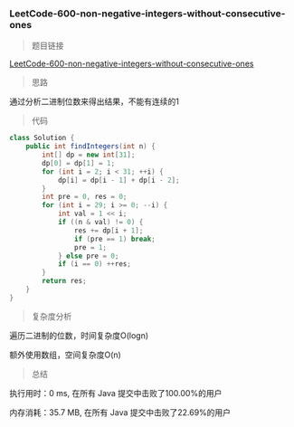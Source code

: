 ### LeetCode-600-non-negative-integers-without-consecutive-ones

> 题目链接

[LeetCode-600-non-negative-integers-without-consecutive-ones](https://leetcode-cn.com/problems/non-negative-integers-without-consecutive-ones/)

> 思路

通过分析二进制位数来得出结果，不能有连续的1

> 代码

```java
class Solution {
    public int findIntegers(int n) {
        int[] dp = new int[31];
        dp[0] = dp[1] = 1;
        for (int i = 2; i < 31; ++i) {
            dp[i] = dp[i - 1] + dp[i - 2];
        }
        int pre = 0, res = 0;
        for (int i = 29; i >= 0; --i) {
            int val = 1 << i;
            if ((n & val) != 0) {
                res += dp[i + 1];
                if (pre == 1) break;
                pre = 1;
            } else pre = 0;
            if (i == 0) ++res;
        }
        return res;
    }
}
```

> 复杂度分析

遍历二进制的位数，时间复杂度O(logn)

额外使用数组，空间复杂度O(n)

> 总结

执行用时：0 ms, 在所有 Java 提交中击败了100.00%的用户

内存消耗：35.7 MB, 在所有 Java 提交中击败了22.69%的用户
